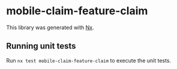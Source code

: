 # mobile-claim-feature-claim

This library was generated with [Nx](https://nx.dev).

## Running unit tests

Run `nx test mobile-claim-feature-claim` to execute the unit tests.
